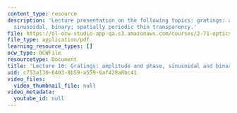 ```yaml
---
content_type: resource
description: 'Lecture presentation on the following topics: gratings: amplitude, phase,
  sinusoidal, binary; spatially periodic thin transparency.'
file: https://ol-ocw-studio-app-qa.s3.amazonaws.com/courses/2-71-optics-spring-2009/c753a13064038b59a5596af428a8bc41_MIT2_71S09_lec16.pdf
file_type: application/pdf
learning_resource_types: []
ocw_type: OCWFile
resourcetype: Document
title: 'Lecture 16: Gratings: amplitude and phase, sinusoidal and binary'
uid: c753a130-6403-8b59-a559-6af428a8bc41
video_files:
  video_thumbnail_file: null
video_metadata:
  youtube_id: null
---
```

